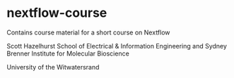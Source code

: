# nextflow-course

Contains course material for a short course on Nextflow

Scott Hazelhurst
School of Electrical & Information Engineering 
and 
Sydney Brenner Institute for Molecular Bioscience

University of the Witwatersrand

